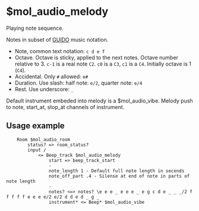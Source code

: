 # $mol_audio_melody

Playing note sequence.

Notes in subset of [GUIDO](https://wiki.ccarh.org/wiki/Guido_Music_Notation) music notation.

- Note, common text notation: `c d e f`
- Octave. Octave is sticky, applied to the next notes. Octave number relative to 3. `c-1` is a real note `C2`. `c0` is a `C3`, `c1` is a `C4`. Initially octave is 1 (`C4`).
- Accidental. Only `#` allowed: `e#`
- Duration. Use slash: half note: `e/2`, quarter note: `e/4`
- Rest. Use underscore: `_`

Default instrument embeded into melody is a $mol_audio_vibe. Melody push to note, start_at, stop_at channels of instrument.

## Usage example

```
	Room $mol_audio_room
		status? => room_status?
		input /
			<= Beep_track $mol_audio_melody
				start => beep_track_start
				-
				note_length 1 - Default full note length in seconds
				note_off_part .4 - Silense at end of note in parts of note length
				-
				notes? <=> notes? \e e e _ e e e _ e g c d e _ _ _/2 f f f f f e e e e/2 e/2 d d e d _ g _
				instrument* <= Beep* $mol_audio_vibe
```

